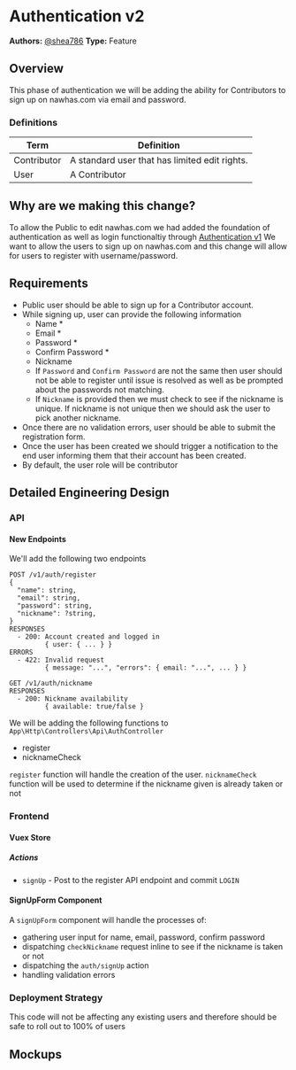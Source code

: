 # Authentication v2
**Authors:** [@shea786](https://github.com/shea786)
**Type:** Feature

## Overview
This phase of authentication we will be adding the ability for Contributors to sign up on nawhas.com via email and password.

### Definitions

| Term        | Definition                                            |
| ----------- | ----------------------------------------------------- |
| Contributor | A standard user that has limited edit rights.         |
| User        | A Contributor                                         |


## Why are we making this change?
To allow the Public to edit nawhas.com we had added the foundation of authentication as well as login functionaltiy through [Authentication v1](https://github.com/nawhas/rfcs/blob/master/features/authentication-v1/authentication-v1.md)
We want to allow the users to sign up on nawhas.com and this change will allow for users to register with username/password.

## Requirements
- Public user should be able to sign up for a Contributor account.
- While signing up, user can provide the following information
  - Name *
  - Email *
  - Password *
  - Confirm Password *
  - Nickname
  - If `Password` and `Confirm Password` are not the same then user should not be able to register until issue is resolved as well as be prompted about the passwords not matching.
  - If `Nickname` is provided then we must check to see if the nickname is unique. If nickname is not unique then we should ask the user to pick another nickname.
- Once there are no validation errors, user should be able to submit the registration form.
- Once the user has been created we should trigger a notification to the end user informing them that their account has been created.
- By default, the user role will be contributor

## Detailed Engineering Design

### API

#### New Endpoints
We'll add the following two endpoints

```
POST /v1/auth/register
{
  "name": string,
  "email": string,
  "password": string,
  "nickname": ?string,
}
RESPONSES
  - 200: Account created and logged in
         { user: { ... } }
ERRORS
  - 422: Invalid request
         { message: "...", "errors": { email: "...", ... } }

GET /v1/auth/nickname
RESPONSES
  - 200: Nickname availability
         { available: true/false }
```

We will be adding the following functions to `App\Http\Controllers\Api\AuthController`
- register
- nicknameCheck

`register` function will handle the creation of the user.
`nicknameCheck` function will be used to determine if the nickname given is already taken or not

### Frontend

#### Vuex Store

##### Actions
- `signUp` - Post to the register API endpoint and commit `LOGIN`


#### SignUpForm Component
A `signUpForm` component will handle the processes of:
- gathering user input for name, email, password, confirm password
- dispatching `checkNickname` request inline to see if the nickname is taken or not
- dispatching the `auth/signUp` action
- handling validation errors

### Deployment Strategy
This code will not be affecting any existing users and therefore should be safe to roll out to 100% of users

## Mockups
<!-- Attach relevant mockups here. Links to Figma are also appropriate. -->
